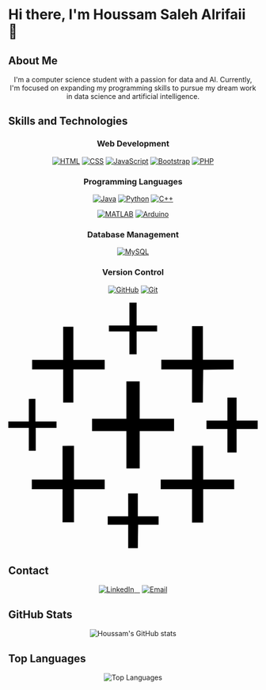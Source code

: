 # Hi there, I'm Houssam Saleh Alrifaii 👋

## About Me
<p align="center">
I'm a computer science student with a passion for data and AI. Currently, I'm focused on expanding my programming skills to pursue my dream work in data science and artificial intelligence.
</p>

## Skills and Technologies

<div align="center">

### Web Development
  <a href="https://skillicons.dev"><img src="https://skillicons.dev/icons?i=html&theme=light" alt="HTML"></a>
  <a href="https://skillicons.dev"><img src="https://skillicons.dev/icons?i=css" alt="CSS"></a>
  <a href="https://skillicons.dev"><img src="https://skillicons.dev/icons?i=js" alt="JavaScript"></a>
  <a href="https://skillicons.dev"><img src="https://skillicons.dev/icons?i=bootstrap" alt="Bootstrap"></a>
  <a href="https://skillicons.dev"><img src="https://skillicons.dev/icons?i=php" alt="PHP"></a>

### Programming Languages
  <a href="https://skillicons.dev"><img src="https://skillicons.dev/icons?i=java&theme=light" alt="Java"></a>
  <a href="https://skillicons.dev"><img src="https://skillicons.dev/icons?i=py&theme=light" alt="Python"></a>
  <a href="https://skillicons.dev"><img src="https://skillicons.dev/icons?i=cpp&theme=light" alt="C++"></a>
  
  <a href="https://skillicons.dev"><img src="https://skillicons.dev/icons?i=matlab&theme=light" alt="MATLAB"></a>
  <a href="https://skillicons.dev"><img src="https://skillicons.dev/icons?i=arduino&theme=light" alt="Arduino"></a>

### Database Management
  <a href="https://skillicons.dev"><img src="https://skillicons.dev/icons?i=mysql" alt="MySQL"></a>

### Version Control
  <a href="https://skillicons.dev"><img src="https://skillicons.dev/icons?i=github" alt="GitHub"></a>
  <a href="https://skillicons.dev"><img src="https://skillicons.dev/icons?i=git" alt="Git"></a>

  <svg role="img" viewBox="0 0 24 24" xmlns="http://www.w3.org/2000/svg"><title>Tableau</title><path d="M11.654.174V2.377H9.682v.58h1.972V5.16h.696V2.957h1.97v-.58h-1.97V.174h-.348zm6.03 2.262l-.002 1.623v1.623h-2.957v.927h2.957v3.188H18.725l.011-1.582.02-1.576 1.465-.02 1.46-.01v-.927H18.728V2.436h-.522zm-12.407.06V5.686H2.291v.925H5.277V9.801h.985V6.61h3.013v-.925H6.262V2.496H5.77zm6.086 5.27v3.593H8.06v1.188h3.304v3.596h1.28v-3.596H15.953v-1.188H12.643V7.766h-.637zm9.721 1.55v2.221h-2.012v.811h2.012v2.261h.887v-2.261H24v-.811h-2.029V9.317h-.422zm-19.111.131V11.621H0v.621H1.973v2.194H2.64v-2.194h2v-.62H2.609V9.446h-.318zm15.709 4.516v3.254h-3.016v.927h3.016v3.217h1.072v-3.216H21.74v-.928H18.754v-3.254h-.533zm-12.463.008v3.246H2.262v.928h2.957v3.189H6.32v-3.189h2.955v-.928H6.32V13.97h-.55zm6.316 4.578l.002 1.103v1.1H9.566v.812h1.971v2.262h.928l.012-1.119.017-1.143H14.463v-.812h-2V18.549h-.465z"/></svg>

</div>

## Contact

<div align="center">
 
  <a href="https://www.linkedin.com/in/houssamsalehalrifaii/">
    <img src="https://img.shields.io/badge/LinkedIn-0077B5?style=for-the-badge&logo=linkedin&logoColor=white" alt="LinkedIn">
  </a>
   <a href="mailto:houssamalrifai827@gmail.com">
    <img src="https://img.shields.io/badge/Email-D14836?style=for-the-badge&logo=gmail&logoColor=white" alt="Email">
  </a>
</div>


## GitHub Stats
<p align="center">
  <img src="https://github-readme-stats.vercel.app/api?username=HoussamAlrifaii&show_icons=true&theme=radical" alt="Houssam's GitHub stats">
</p>

## Top Languages
<p align="center">
  <img src="https://github-readme-stats.vercel.app/api/top-langs/?username=HoussamAlrifaii&layout=compact&theme=radical" alt="Top Languages">
</p>
